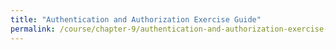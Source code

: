 ```yaml
---
title: "Authentication and Authorization Exercise Guide"
permalink: /course/chapter-9/authentication-and-authorization-exercise-guide
---
```

